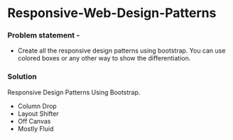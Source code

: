 # Responsive-Web-Design-Patterns

### Problem statement -  
 
- Create all the responsive design patterns using bootstrap. You can use colored boxes or any other way to show the differentiation.

### Solution
Responsive Design Patterns Using Bootstrap.

- Column Drop
- Layout Shifter
- Off Canvas
- Mostly Fluid
